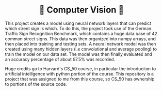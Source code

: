 <h1 align="center">🚗 Computer Vision 🚗</h1>

This project creates a model using neural network layers that can predict which street sign is which. To do this, the project took use of the German Traffic Sign Recognition Benchmark, which contains a huge data base of 42 common street signs. This data was then organized into numpy arrays, and then placed into training and testing sets. A neural network model was then created using many hidden layers (i.e convolutional and average pooling) to train the model on our data set. The model was then finally evaluated and an accuracy percentage of about 97.5% was recorded.

Huge credits go to Harvard's CS_50 course, in particular the introduciton to artificial intelligence with python portion of the course. This repository is a project that was assigned to me from this course, so CS_50 has ownership to portions of the source code.  
